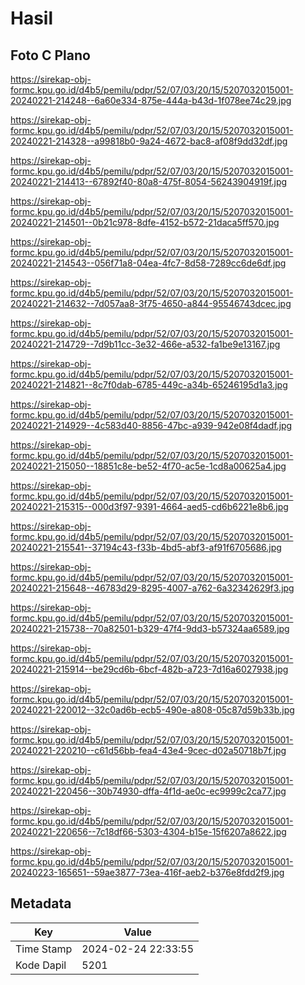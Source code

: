 # Hasil

## Foto C Plano

https://sirekap-obj-formc.kpu.go.id/d4b5/pemilu/pdpr/52/07/03/20/15/5207032015001-20240221-214248--6a60e334-875e-444a-b43d-1f078ee74c29.jpg

https://sirekap-obj-formc.kpu.go.id/d4b5/pemilu/pdpr/52/07/03/20/15/5207032015001-20240221-214328--a99818b0-9a24-4672-bac8-af08f9dd32df.jpg

https://sirekap-obj-formc.kpu.go.id/d4b5/pemilu/pdpr/52/07/03/20/15/5207032015001-20240221-214413--67892f40-80a8-475f-8054-56243904919f.jpg

https://sirekap-obj-formc.kpu.go.id/d4b5/pemilu/pdpr/52/07/03/20/15/5207032015001-20240221-214501--0b21c978-8dfe-4152-b572-21daca5ff570.jpg

https://sirekap-obj-formc.kpu.go.id/d4b5/pemilu/pdpr/52/07/03/20/15/5207032015001-20240221-214543--056f71a8-04ea-4fc7-8d58-7289cc6de6df.jpg

https://sirekap-obj-formc.kpu.go.id/d4b5/pemilu/pdpr/52/07/03/20/15/5207032015001-20240221-214632--7d057aa8-3f75-4650-a844-95546743dcec.jpg

https://sirekap-obj-formc.kpu.go.id/d4b5/pemilu/pdpr/52/07/03/20/15/5207032015001-20240221-214729--7d9b11cc-3e32-466e-a532-fa1be9e13167.jpg

https://sirekap-obj-formc.kpu.go.id/d4b5/pemilu/pdpr/52/07/03/20/15/5207032015001-20240221-214821--8c7f0dab-6785-449c-a34b-65246195d1a3.jpg

https://sirekap-obj-formc.kpu.go.id/d4b5/pemilu/pdpr/52/07/03/20/15/5207032015001-20240221-214929--4c583d40-8856-47bc-a939-942e08f4dadf.jpg

https://sirekap-obj-formc.kpu.go.id/d4b5/pemilu/pdpr/52/07/03/20/15/5207032015001-20240221-215050--18851c8e-be52-4f70-ac5e-1cd8a00625a4.jpg

https://sirekap-obj-formc.kpu.go.id/d4b5/pemilu/pdpr/52/07/03/20/15/5207032015001-20240221-215315--000d3f97-9391-4664-aed5-cd6b6221e8b6.jpg

https://sirekap-obj-formc.kpu.go.id/d4b5/pemilu/pdpr/52/07/03/20/15/5207032015001-20240221-215541--37194c43-f33b-4bd5-abf3-af91f6705686.jpg

https://sirekap-obj-formc.kpu.go.id/d4b5/pemilu/pdpr/52/07/03/20/15/5207032015001-20240221-215648--46783d29-8295-4007-a762-6a32342629f3.jpg

https://sirekap-obj-formc.kpu.go.id/d4b5/pemilu/pdpr/52/07/03/20/15/5207032015001-20240221-215738--70a82501-b329-47f4-9dd3-b57324aa6589.jpg

https://sirekap-obj-formc.kpu.go.id/d4b5/pemilu/pdpr/52/07/03/20/15/5207032015001-20240221-215914--be29cd6b-6bcf-482b-a723-7d16a6027938.jpg

https://sirekap-obj-formc.kpu.go.id/d4b5/pemilu/pdpr/52/07/03/20/15/5207032015001-20240221-220012--32c0ad6b-ecb5-490e-a808-05c87d59b33b.jpg

https://sirekap-obj-formc.kpu.go.id/d4b5/pemilu/pdpr/52/07/03/20/15/5207032015001-20240221-220210--c61d56bb-fea4-43e4-9cec-d02a50718b7f.jpg

https://sirekap-obj-formc.kpu.go.id/d4b5/pemilu/pdpr/52/07/03/20/15/5207032015001-20240221-220456--30b74930-dffa-4f1d-ae0c-ec9999c2ca77.jpg

https://sirekap-obj-formc.kpu.go.id/d4b5/pemilu/pdpr/52/07/03/20/15/5207032015001-20240221-220656--7c18df66-5303-4304-b15e-15f6207a8622.jpg

https://sirekap-obj-formc.kpu.go.id/d4b5/pemilu/pdpr/52/07/03/20/15/5207032015001-20240223-165651--59ae3877-73ea-416f-aeb2-b376e8fdd2f9.jpg


## Metadata

| Key        | Value               |
| ---------- | ------------------- |
| Time Stamp | 2024-02-24 22:33:55 |
| Kode Dapil | 5201                |



